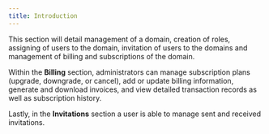 ```yaml
---
title: Introduction
---
```


This section will detail management of a domain, creation of roles, assigning of users to the domain,  invitation of users to the domains and management of billing and subscriptions of the domain.

Within the **Billing** section, administrators can manage subscription plans (upgrade, downgrade, or cancel), add or update billing information, generate and download invoices, and view detailed transaction records as well as subscription history.

Lastly, in the **Invitations** section a user is able to manage sent and received invitations.
